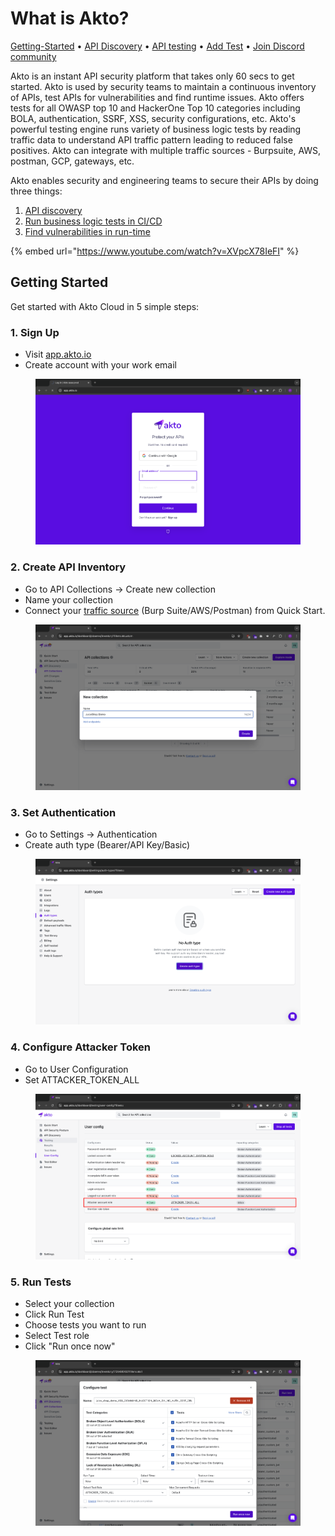# What is Akto?

[Getting-Started](./#getting-started) • [API Discovery](api-inventory-1/concepts/api-endpoints.md) • [API testing](api-security-testing/concepts/test.md) • [Add Test](test-editor/concepts/test-library.md) • [Join Discord community](https://discord.com/invite/Wpc6xVME4s)&#x20;

Akto is an instant API security platform that takes only 60 secs to get started. Akto is used by security teams to maintain a continuous inventory of APIs, test APIs for vulnerabilities and find runtime issues. Akto offers tests for all OWASP top 10 and HackerOne Top 10 categories including BOLA, authentication, SSRF, XSS, security configurations, etc. Akto's powerful testing engine runs variety of business logic tests by reading traffic data to understand API traffic pattern leading to reduced false positives. Akto can integrate with multiple traffic sources - Burpsuite, AWS, postman, GCP, gateways, etc.

Akto enables security and engineering teams to secure their APIs by doing three things:

1. [API discovery](api-inventory-1/concepts/api-collection.md)
2. [Run business logic tests in CI/CD](ci-cd/how-to/run-tests-in-cicd.md)
3. [Find vulnerabilities in run-time](api-security-testing/concepts/test.md)

{% embed url="https://www.youtube.com/watch?v=XVpcX78IeFI" %}

## Getting Started

Get started with Akto Cloud in 5 simple steps:

### 1. Sign Up

* Visit [app.akto.io](https://app.akto.io)
* Create account with your work email

<figure><img src=".gitbook/assets/image (46).png" alt=""><figcaption></figcaption></figure>

### 2. Create API Inventory

* Go to API Collections → Create new collection
* Name your collection
* Connect your [traffic source](broken-reference) (Burp Suite/AWS/Postman) from Quick Start.

<figure><img src=".gitbook/assets/image (6) (1) (1) (1) (1).png" alt=""><figcaption></figcaption></figure>

### 3. Set Authentication

* Go to Settings → Authentication
* Create auth type (Bearer/API Key/Basic)

<figure><img src=".gitbook/assets/image (47).png" alt=""><figcaption></figcaption></figure>

### 4. Configure Attacker Token

* Go to User Configuration
* Set ATTACKER\_TOKEN\_ALL

<figure><img src=".gitbook/assets/image (50).png" alt=""><figcaption></figcaption></figure>

### 5. Run Tests

* Select your collection
* Click Run Test
* Choose tests you want to run
* Select Test role
* Click "Run once now"

<figure><img src=".gitbook/assets/image (7) (1) (1) (1).png" alt=""><figcaption></figcaption></figure>
